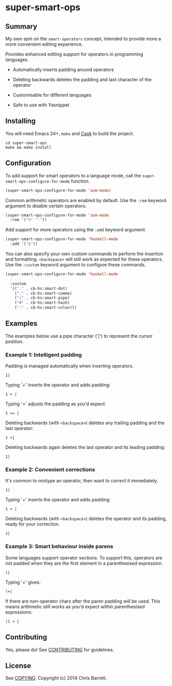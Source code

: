 # super-smart-ops

## Summary

My own spin on the `smart-operators` concept, intended to provide more a more
convenient editing experience.

Provides enhanced editing support for operators in programming languages.

- Automatically inserts padding around operators

- Deleting backwards deletes the padding and last character of the operator

- Customisable for different languages

- Safe to use with Yasnippet

## Installing

You will need Emacs 24+, `make` and [Cask](https://github.com/cask/cask) to
build the project.

    cd super-smart-ops
    make && make install

## Configuration

To add support for smart operators to a language mode, call the
`super-smart-ops-configure-for-mode` function.

```lisp
(super-smart-ops-configure-for-mode 'asm-mode)
```

Common arithmetic operators are enabled by default. Use the `:rem` keyword
argument to disable certain operators.

```lisp
(super-smart-ops-configure-for-mode 'asm-mode
  :rem '("%" "-"))
```

Add support for more operators using the `:add` keyword argument.

```lisp
(super-smart-ops-configure-for-mode 'haskell-mode
  :add '("$"))
```

You can also specify your own custom commands to perform the insertion and
formatting. `<backspace>` will still work as expected for these operators. Use
the `:custom` keyword argument to configure these commands.

```lisp
(super-smart-ops-configure-for-mode 'haskell-mode
  ; ...
  :custom
  '(("." . cb-hs:smart-dot)
    ("," . cb-hs:smart-comma)
    ("|" . cb-hs:smart-pipe)
    ("#" . cb-hs:smart-hash)
    (":" . cb-hs:smart-colon)))
```

## Examples

The examples below use a pipe character ('|') to represent the cursor position.


### Example 1: Intelligent padding

Padding is managed automatically when inserting operators.

    1|

Typing '+' inserts the operator and adds padding:

    1 + |

Typing '=' adjusts the padding as you'd expect:

    1 += |

Deleting backwards (with `<backspace>`) deletes any trailing padding and the
last operator:

    1 +|

Deleting backwards again deletes the last operator and its leading padding:

    1|


### Example 2: Convenient corrections

It's common to mistype an operator, then want to correct it immediately.

    1|

Typing '+' inserts the operator and adds padding:

    1 + |

Deleting backwards (with `<backspace>`) deletes the operator and its padding,
ready for your correction.

    1|


### Example 3: Smart behaviour inside parens

Some languages support operator sections. To support this, operators are not
padded when they are the first element in a parenthesised expression.

    (|

Typing '+' gives:

    (+|

If there are non-operator chars after the paren padding will be used. This means
arithmetic still works as you'd expect within parenthesised expressions:

    (1 + |


## Contributing

Yes, please do! See [CONTRIBUTING][] for guidelines.

## License

See [COPYING][]. Copyright (c) 2014 Chris Barrett.


[COPYING]: ./COPYING
[CONTRIBUTING]: ./CONTRIBUTING.md
